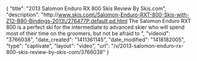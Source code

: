 {
    "title": "2013 Salomon Enduro RX 800 Skis Review By Skis.com",
    "description": "http:\/\/www.skis.com\/Salomon-Enduro-RXT-800-Skis-with-Z12-B80-Bindings-2013\/276477P,default,pd.html  The Salomon Enduro RXT 800 is a perfect ski for the intermediate to advanced skier who will spend most of their time on the groomers, but not be afraid to ",
    "videoid": "3766038",
    "date_created": "1411361145",
    "date_modified": "1418182005",
    "type": "captivate",
    "layout": "video",
    "url": "\/v\/2013-salomon-enduro-rx-800-skis-review-by-skis-com\/3766038"
}